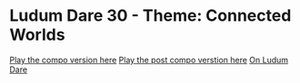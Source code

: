 Ludum Dare 30 - Theme: Connected Worlds
=======================================

[Play the compo version here](http://denniskaselow.github.io/ld30)
[Play the post compo verstion here](http://denniskaselow.github.io/ld30/pc)
[On Ludum Dare](http://www.ludumdare.com/compo/ludum-dare-30/?action=preview&uid=17933)
